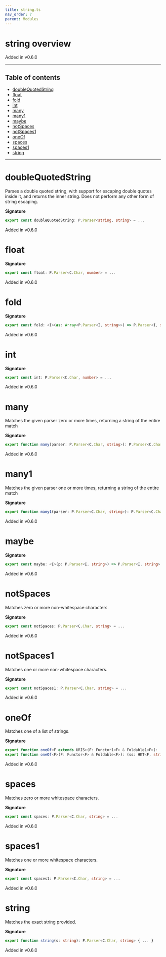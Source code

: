 ```yaml
---
title: string.ts
nav_order: 7
parent: Modules
---
```


# string overview

Added in v0.6.0

---

<h2 class="text-delta">Table of contents</h2>

- [doubleQuotedString](#doublequotedstring)
- [float](#float)
- [fold](#fold)
- [int](#int)
- [many](#many)
- [many1](#many1)
- [maybe](#maybe)
- [notSpaces](#notspaces)
- [notSpaces1](#notspaces1)
- [oneOf](#oneof)
- [spaces](#spaces)
- [spaces1](#spaces1)
- [string](#string)

---

# doubleQuotedString

Parses a double quoted string, with support for escaping double quotes
inside it, and returns the inner string. Does not perform any other form
of string escaping.

**Signature**

```ts
export const doubleQuotedString: P.Parser<string, string> = ...
```

Added in v0.6.0

# float

**Signature**

```ts
export const float: P.Parser<C.Char, number> = ...
```

Added in v0.6.0

# fold

**Signature**

```ts
export const fold: <I>(as: Array<P.Parser<I, string>>) => P.Parser<I, string> = ...
```

Added in v0.6.0

# int

**Signature**

```ts
export const int: P.Parser<C.Char, number> = ...
```

Added in v0.6.0

# many

Matches the given parser zero or more times, returning a string of the
entire match

**Signature**

```ts
export function many(parser: P.Parser<C.Char, string>): P.Parser<C.Char, string> { ... }
```

Added in v0.6.0

# many1

Matches the given parser one or more times, returning a string of the
entire match

**Signature**

```ts
export function many1(parser: P.Parser<C.Char, string>): P.Parser<C.Char, string> { ... }
```

Added in v0.6.0

# maybe

**Signature**

```ts
export const maybe: <I>(p: P.Parser<I, string>) => P.Parser<I, string> = ...
```

Added in v0.6.0

# notSpaces

Matches zero or more non-whitespace characters.

**Signature**

```ts
export const notSpaces: P.Parser<C.Char, string> = ...
```

Added in v0.6.0

# notSpaces1

Matches one or more non-whitespace characters.

**Signature**

```ts
export const notSpaces1: P.Parser<C.Char, string> = ...
```

Added in v0.6.0

# oneOf

Matches one of a list of strings.

**Signature**

```ts
export function oneOf<F extends URIS>(F: Functor1<F> & Foldable1<F>): (ss: Kind<F, string>) => P.Parser<C.Char, string>
export function oneOf<F>(F: Functor<F> & Foldable<F>): (ss: HKT<F, string>) => P.Parser<C.Char, string> { ... }
```

Added in v0.6.0

# spaces

Matches zero or more whitespace characters.

**Signature**

```ts
export const spaces: P.Parser<C.Char, string> = ...
```

Added in v0.6.0

# spaces1

Matches one or more whitespace characters.

**Signature**

```ts
export const spaces1: P.Parser<C.Char, string> = ...
```

Added in v0.6.0

# string

Matches the exact string provided.

**Signature**

```ts
export function string(s: string): P.Parser<C.Char, string> { ... }
```

Added in v0.6.0
